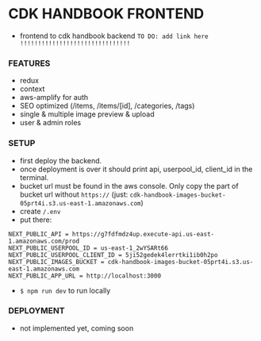 # CDK HANDBOOK FRONTEND
- frontend to cdk handbook backend `TO DO: add link here !!!!!!!!!!!!!!!!!!!!!!!!!!!!!!!`



### FEATURES
- redux
- context
- aws-amplify for auth
- SEO optimized (/items, /items/[id], /categories, /tags)
- single & multiple image preview & upload
- user & admin roles



### SETUP
- first deploy the backend. 
- once deployment is over it should print api, userpool_id, client_id in the terminal. 
- bucket url must be found in the aws console. Only copy the part of bucket url without `https://` (just: `cdk-handbook-images-bucket-05prt4i.s3.us-east-1.amazonaws.com`)
- create `/.env`
- put there: <br />

```
NEXT_PUBLIC_API = https://g7fdfmdz4up.execute-api.us-east-1.amazonaws.com/prod
NEXT_PUBLIC_USERPOOL_ID = us-east-1_2wYSARt66
NEXT_PUBLIC_USERPOOL_CLIENT_ID = 5ji52gedek4lerrtki1ib0h2po
NEXT_PUBLIC_IMAGES_BUCKET = cdk-handbook-images-bucket-05prt4i.s3.us-east-1.amazonaws.com
NEXT_PUBLIC_APP_URL = http://localhost:3000
```

- `$ npm run dev` to run locally



### DEPLOYMENT
- not implemented yet, coming soon

